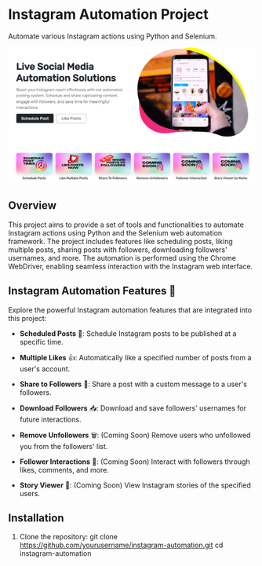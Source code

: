 # Instagram Automation Project
Automate various Instagram actions using Python and Selenium.
<p align="center">
  <img src="project_banner.png" alt="Project Banner">
</p>

## Overview
This project aims to provide a set of tools and functionalities to automate Instagram actions using Python and the Selenium web automation framework. The project includes features like scheduling posts, liking multiple posts, sharing posts with followers, downloading followers' usernames, and more. The automation is performed using the Chrome WebDriver, enabling seamless interaction with the Instagram web interface.

## Instagram Automation Features 📲

Explore the powerful Instagram automation features that are integrated into this project:

* **Scheduled Posts** 📅: Schedule Instagram posts to be published at a specific time.

* **Multiple Likes** 👍: Automatically like a specified number of posts from a user's account.

* **Share to Followers** 📢: Share a post with a custom message to a user's followers.

* **Download Followers** 📥: Download and save followers' usernames for future interactions.

* **Remove Unfollowers** 🗑️: (Coming Soon) Remove users who unfollowed you from the followers' list.

* **Follower Interactions** 👥: (Coming Soon) Interact with followers through likes, comments, and more.

* **Story Viewer** 📖: (Coming Soon) View Instagram stories of the specified users.

## Installation
1. Clone the repository:
   git clone https://github.com/yourusername/instagram-automation.git
   cd instagram-automation

